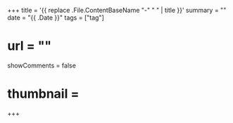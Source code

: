 +++
title = '{{ replace .File.ContentBaseName "-" " " | title }}'
summary = ""
date = "{{ .Date }}"
tags = ["tag"]
# url = ""
showComments = false
# thumbnail = 
+++
